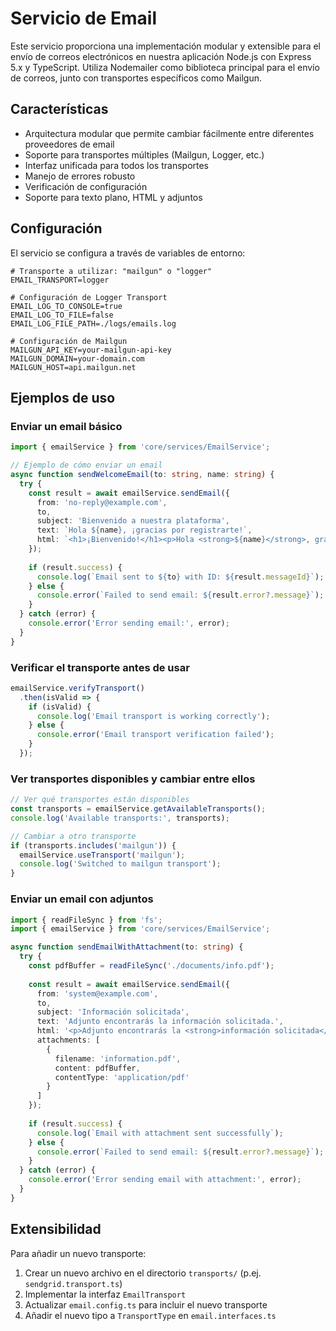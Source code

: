 # Servicio de Email

Este servicio proporciona una implementación modular y extensible para el envío de correos electrónicos en nuestra aplicación Node.js con Express 5.x y TypeScript. Utiliza Nodemailer como biblioteca principal para el envío de correos, junto con transportes específicos como Mailgun.

## Características

- Arquitectura modular que permite cambiar fácilmente entre diferentes proveedores de email
- Soporte para transportes múltiples (Mailgun, Logger, etc.)
- Interfaz unificada para todos los transportes
- Manejo de errores robusto
- Verificación de configuración
- Soporte para texto plano, HTML y adjuntos

## Configuración

El servicio se configura a través de variables de entorno:

```
# Transporte a utilizar: "mailgun" o "logger"
EMAIL_TRANSPORT=logger

# Configuración de Logger Transport
EMAIL_LOG_TO_CONSOLE=true
EMAIL_LOG_TO_FILE=false
EMAIL_LOG_FILE_PATH=./logs/emails.log

# Configuración de Mailgun
MAILGUN_API_KEY=your-mailgun-api-key
MAILGUN_DOMAIN=your-domain.com
MAILGUN_HOST=api.mailgun.net
```

## Ejemplos de uso

### Enviar un email básico

```typescript
import { emailService } from 'core/services/EmailService';

// Ejemplo de cómo enviar un email
async function sendWelcomeEmail(to: string, name: string) {
  try {
    const result = await emailService.sendEmail({
      from: 'no-reply@example.com',
      to,
      subject: 'Bienvenido a nuestra plataforma',
      text: `Hola ${name}, ¡gracias por registrarte!`,
      html: `<h1>¡Bienvenido!</h1><p>Hola <strong>${name}</strong>, gracias por registrarte en nuestra plataforma.</p>`
    });
    
    if (result.success) {
      console.log(`Email sent to ${to} with ID: ${result.messageId}`);
    } else {
      console.error(`Failed to send email: ${result.error?.message}`);
    }
  } catch (error) {
    console.error('Error sending email:', error);
  }
}
```

### Verificar el transporte antes de usar

```typescript
emailService.verifyTransport()
  .then(isValid => {
    if (isValid) {
      console.log('Email transport is working correctly');
    } else {
      console.error('Email transport verification failed');
    }
  });
```

### Ver transportes disponibles y cambiar entre ellos

```typescript
// Ver qué transportes están disponibles
const transports = emailService.getAvailableTransports();
console.log('Available transports:', transports);

// Cambiar a otro transporte
if (transports.includes('mailgun')) {
  emailService.useTransport('mailgun');
  console.log('Switched to mailgun transport');
}
```

### Enviar un email con adjuntos

```typescript
import { readFileSync } from 'fs';
import { emailService } from 'core/services/EmailService';

async function sendEmailWithAttachment(to: string) {
  try {
    const pdfBuffer = readFileSync('./documents/info.pdf');
    
    const result = await emailService.sendEmail({
      from: 'system@example.com',
      to,
      subject: 'Información solicitada',
      text: 'Adjunto encontrarás la información solicitada.',
      html: '<p>Adjunto encontrarás la <strong>información solicitada</strong>.</p>',
      attachments: [
        {
          filename: 'information.pdf',
          content: pdfBuffer,
          contentType: 'application/pdf'
        }
      ]
    });
    
    if (result.success) {
      console.log(`Email with attachment sent successfully`);
    } else {
      console.error(`Failed to send email: ${result.error?.message}`);
    }
  } catch (error) {
    console.error('Error sending email with attachment:', error);
  }
}
```

## Extensibilidad

Para añadir un nuevo transporte:

1. Crear un nuevo archivo en el directorio `transports/` (p.ej. `sendgrid.transport.ts`)
2. Implementar la interfaz `EmailTransport`
3. Actualizar `email.config.ts` para incluir el nuevo transporte
4. Añadir el nuevo tipo a `TransportType` en `email.interfaces.ts` 